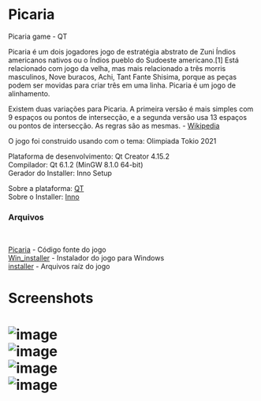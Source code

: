 # Picaria
Picaria game - QT

Picaria é um dois jogadores jogo de estratégia abstrato de Zuni Índios americanos nativos ou o Índios pueblo do Sudoeste americano.[1] Está relacionado com jogo da velha, mas mais relacionado a três morris masculinos, Nove buracos, Achi, Tant Fante Shisima, porque as peças podem ser movidas para criar três em uma linha. Picaria é um jogo de alinhamento.

Existem duas variações para Picaria. A primeira versão é mais simples com 9 espaços ou pontos de intersecção, e a segunda versão usa 13 espaços ou pontos de intersecção. As regras são as mesmas. - [Wikipedia](https://en.wikipedia.org/wiki/Picaria)

O jogo foi construido usando com o tema: Olimpiada Tokio 2021

Plataforma de desenvolvimento: Qt Creator 4.15.2<br>
Compilador: Qt 6.1.2 (MinGW 8.1.0 64-bit)<br>
Gerador do Installer: Inno Setup

Sobre a plataforma: [QT](https://www.qt.io/download)<br>
Sobre o Installer: [Inno](https://jrsoftware.org/isinfo.php)

<h3>Arquivos</h3><br>


 [Picaria](https://github.com/t4rcisio/Picaria/tree/main/Picaria) - Código fonte do jogo<br>
 [Win_installer](https://github.com/t4rcisio/Picaria/tree/main/Win_installer) - Instalador do jogo para Windows<br>
 [installer](https://github.com/t4rcisio/Picaria/tree/main/installer) - Arquivos raíz do jogo <br>

<h1>Screenshots<h1>

![image](https://user-images.githubusercontent.com/4069780/128805068-377e42ea-4f45-404b-b50d-f5342f7a2e84.png)<br>
![image](https://user-images.githubusercontent.com/4069780/128805487-da33d485-a8fb-4cd1-ad19-c1c8fc6b120f.png)<br>
![image](https://user-images.githubusercontent.com/4069780/128805553-54c465c7-4aec-4283-ae12-9556992b1a87.png)<br>
![image](https://user-images.githubusercontent.com/4069780/128805616-4930f2d5-5845-4bf3-acbd-1015a2045255.png)<br>










